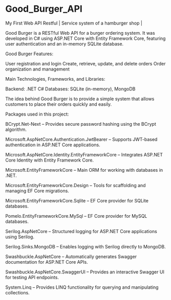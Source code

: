 <h1>Good_Burger_API</h1>
My First Web API Restful | Service system of a hamburger shop |


Good Burger is a RESTful Web API for a burger ordering system. It was developed in C# using ASP.NET Core with Entity Framework Core, featuring user authentication and an in-memory SQLite database.

Good Burger Features:

User registration and login
Create, retrieve, update, and delete orders
Order organization and management

Main Technologies, Frameworks, and Libraries:

Backend: .NET C#
Databases: SQLite (in-memory), MongoDB

The idea behind Good Burger is to provide a simple system that allows customers to place their orders quickly and easily.

Packages used in this project:

BCrypt.Net-Next – Provides secure password hashing using the BCrypt algorithm.

Microsoft.AspNetCore.Authentication.JwtBearer – Supports JWT-based authentication in ASP.NET Core applications.

Microsoft.AspNetCore.Identity.EntityFrameworkCore – Integrates ASP.NET Core Identity with Entity Framework Core.

Microsoft.EntityFrameworkCore – Main ORM for working with databases in .NET.

Microsoft.EntityFrameworkCore.Design – Tools for scaffolding and managing EF Core migrations.

Microsoft.EntityFrameworkCore.Sqlite – EF Core provider for SQLite databases.

Pomelo.EntityFrameworkCore.MySql – EF Core provider for MySQL databases.

Serilog.AspNetCore – Structured logging for ASP.NET Core applications using Serilog.

Serilog.Sinks.MongoDB – Enables logging with Serilog directly to MongoDB.

Swashbuckle.AspNetCore – Automatically generates Swagger documentation for ASP.NET Core APIs.

Swashbuckle.AspNetCore.SwaggerUI – Provides an interactive Swagger UI for testing API endpoints.

System.Linq – Provides LINQ functionality for querying and manipulating collections.